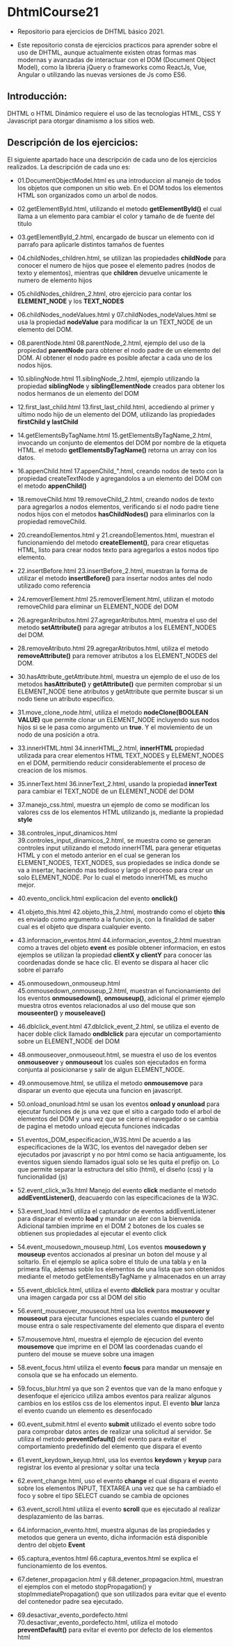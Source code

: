 # DhtmlCourse21
 - Repositorio para ejercicios de DHTML básico 2021.

 - Este repositorio consta de ejercicios practicos para aprender sobre el uso de DHTML, aunque actualmente existen otras formas mas modernas y avanzadas de interactuar con el DOM (Document Object Model), como la libreria jQuery o frameworks como ReactJs, Vue, Angular o utilizando las nuevas versiones de Js como ES6.

## Introducción:
DHTML o HTML Dinámico requiere el uso de las tecnologias HTML, CSS Y Javascript para otorgar dinamismo a los sitios web.

## Descripción de los ejercicios:

El siguiente apartado hace una descripción de cada uno de los ejercicios realizados. La descripción de cada uno es:

- 01.DocumentObjectModel.html es una introduccion al manejo de todos los objetos que componen un sitio web. En el DOM todos los elementos HTML son organizados como un arbol de nodos.

- 02.getElementById.html, utilizando el metodo **getElementById()** el cual llama a un elemento para cambiar el color y tamaño de de fuente del titulo

- 03.getElementById_2.html, encargado de buscar un elemento con id parrafo para aplicarle distintos tamaños de fuentes

- 04.childNodes_children.html, se utilizan las propiedades **childNode** para conocer el numero de hijos que posee el elemento padres (nodos de texto y elementos), mientras que **children** devuelve unicamente le numero de elemento hijos

- 05.childNodes_children_2.html, otro ejercicio para contar los **ELEMENT_NODE** y los **TEXT_NODES**

- 06.childNodes_nodeValues.html y 07.childNodes_nodeValues.html se usa la propiedad **nodeValue** para modificar la un TEXT_NODE de un elemento del DOM.

- 08.parentNode.html 08.parentNode_2.html, ejemplo del uso de la propiedad **parentNode** para obtener el nodo padre de un elemento del DOM. Al obtener el nodo padre es posible afectar a cada uno de los nodos hijos.

- 10.siblingNode.html 11.siblingNode_2.html, ejemplo utilizando la propiedad **siblingNode** y **siblingElementNode** creados para obtener los nodos hermanos de un elemento del DOM

- 12.first_last_child.html 13.first_last_child.html, accediendo al primer y ultimo nodo hijo de un elemento del DOM, utilizando las propiedades **firstChild y lastChild**

- 14.getElementsByTagName.html 15.getElementsByTagName_2.html, invocando un conjunto de elementos del DOM por nombre de la etiqueta HTML. el metodo **getElementsByTagName()** retorna un array con los datos.

- 16.appenChild.html 17.appenChild_".html, creando nodos de texto con la propiedad createTextNode y agregandolos a un elemento del DOM con el metodo **appenChild()**

- 18.removeChild.html 19.removeChild_2.html, creando nodos de texto para agregarlos a nodos elementos, verificando si el nodo padre tiene nodos hijos con el metodos **hasChildNodes()** para eliminarlos con la propiedad removeChild.

- 20.creandoElementos.html y 21.creandoElementos.html, muestran el funcionamiendo del metodo **createElement()**, para crear etiquetas HTML, listo para crear nodos texto para agregarlos a estos nodos tipo elemento.

- 22.insertBefore.html 23.insertBefore_2.html, muestran la forma de utilizar el metodo **insertBefore()** para insertar nodos antes del nodo utilizado como referencia

- 24.removerElement.html 25.removerElement.html, utilizan el motodo removeChild para eliminar un ELEMENT_NODE del DOM

- 26.agregarAtributos.html 27.agregarAtributos.html, muestra el uso del metodo **setAttribute()** para agregar atributos a los ELEMENT_NODES del DOM.

- 28.removeAtributo.html 29.agregarAtributos.html, utiliza el metodo **removeAttribute()** para remover atributos a los ELEMENT_NODES del DOM.

- 30.hasAttribute_getAttribute.html, muestra un ejemplo de el uso de los metodos **hasAttribute()** y **getAttribute()** que permiten comprobar si un ELEMENT_NODE tiene atributos y getAttribute que permite buscar si un nodo tiene un atributo especifico.

- 31.move_clone_node.html, utiliza el metodo **nodeClone(BOOLEAN VALUE)** que permite clonar un ELEMENT_NODE incluyendo sus nodos hijos si se le pasa como argumento un **true**. Y el moviemiento de un nodo de una posición a otra.

- 33.innerHTML.html 34.innerHTML_2.html, **innerHTML** propiedad utilizada para crear elementos HTML TEXT_NODES y ELEMENT_NODES en el DOM, permitiendo reducir considerablemente el proceso de creacion de los mismos.

- 35.innerText.html 36.innerText_2.html, usando la propiedad **innerText** para cambiar el TEXT_NODE de un ELEMENT_NODE del DOM

- 37.manejo_css.html, muestra un ejemplo de como se modifican los valores css de los elementos HTML utilizando js, mediante la propiedad **style**

- 38.controles_input_dinamicos.html 39.controles_input_dinamicos_2.html, se muestra como se generan controles input utilizando el metodo innerHTML para generar etiquetas HTML y con el metodo anterior en el cual se generan los ELEMENT_NODES, TEXT_NODES, sus propiedades se indica donde se va a insertar, haciendo mas tedioso y largo el proceso para crear un solo ELEMENT_NODE. Por lo cual el metodo innerHTML es mucho mejor.

- 40.evento_onclick.html explicacion del evento **onclick()**

- 41.objeto_this.html 42.objeto_this_2.html, mostrando como el objeto **this** es enviado como argumento a la funcion js, con la finalidad de saber cual es el objeto que dispara cualquier evento.

- 43.informacion_eventos.html 44.informacion_eventos_2.html muestran como a traves del objeto **event** es posible obtener informacion, en estos ejemplos se utilizan la propiedad **clientX y clientY** para conocer las coordenadas donde se hace clic. El evento se dispara al hacer clic sobre el parrafo

- 45.onmousedown_onmouseup.html 45.onmousedown_onmouseup_2.html, muestran el funcionamiento del los eventos **onmousedown()**, **onmouseup()**, adicional el primer ejemplo muestra otros eventos relacionados al uso del mouse que son **mouseenter()** y **mouseleave()**

- 46.dblclick_event.html 47.dblclick_event_2.html, se utiliza el evento de hacer doble click llamado **ondblclick** para ejecutar un comportamiento sobre un ELEMENT_NODE del DOM

- 48.onmouseover_onmouseout.html, se muestra el uso de los eventos **onmouseover** y **onmouseout** los cuales son ejecutados en forma conjunta al posicionarse y salir de algun ELEMENT_NODE.

- 49.onmousemove.html, se utiliza el metodo **onmousemove** para disparar un evento que ejecuta una funcion en javascript.

- 50.onload_onunload.html se usan los eventos **onload y onunload** para ejecutar funciones de js una vez que el sitio a cargado todo el arbol de elementos del DOM y una vez que se cierra el navegador o se cambia de pagina el metodo unload ejecuta funciones indicadas

- 51.eventos_DOM_especificacion_W3S.html De acuerdo a las especificaciones de la W3C, los eventos del navegador deben ser ejecutados por javascript y no por html como se hacia antiguamente, los eventos siguen siendo llamados igual solo se les quita el prefijo on. Lo que permite separar la estructura del sitio (html), el diseño (css) y la funcionalidad (js)

- 52.event_click_w3s.html Manejo del evento **click** mediante el metodo **addEventListener()**, deacuaerdo con las especificaciones de la W3C.

- 53.event_load.html utiliza el capturador de eventos addEventListener para disparar el evento **load** y mandar un aler con la bienvenida. Adicional tambien imprime en el DOM 2 botones de los cuales se obtienen sus propiedades al ejecutar el evento click

- 54.event_mousedown_mouseup.html, Los eventos **mousedown y mouseup** eventos accionados al presinar un boton del mouse y al soltarlo. En el ejemplo se aplica sobre el titulo de una tabla y en la primera fila, ademas soble los elementos de una lista que son obtenidos mediante el metodo getElementsByTagName y almacenados en un array

- 55.event_dblclick.html, utiliza el evento **dblclick** para mostrar y ocultar una imagen cargada por css al DOM del sitio

- 56.event_mouseover_mouseout.html usa los eventos **mouseover y mouseout** para ejecutar funciones especiales cuando el puntero del mouse entra o sale respectivamente del elemento que dispara el evento

- 57.mousemove.html, muestra el ejemplo de ejecucion del evento **mousemove** que imprime en el DOM las coordenadas cuando el puntero del mouse se mueve sobre una imagen

- 58.event_focus.html utiliza el evento **focus** para mandar un mensaje en consola que se ha enfocado un elemento.

- 59.focus_blur.html ya que son 2 eventos que van de la mano enfoque y desenfoque el ejericico utiliza ambos eventos para realizar algunos cambios en los estilos css de los elementos input. El evento **blur** lanza el evento cuando un elemento es desenfocado

- 60.event_submit.html el evento **submit** utilizado el evento sobre todo para comprobar datos antes de realizar una solicitud al servidor. Se utiliza el metodo **preventDefault()** del evento para evitar el comportamiento predefinido del elemento que dispara el evento

- 61.event_keydown_keyup.html, usa los eventos **keydown** y **keyup** para registrar los evento al presionar y soltar una tecla

- 62.event_change.html, uso el evento **change** el cual dispara el evento sobre los elementos INPUT, TEXTAREA una vez que se ha cambiado el foco y sobre el tipo SELECT cuando se cambia de opciones

- 63.event_scroll.html utiliza el evento **scroll** que es ejecutado al realizar desplazamiento de las barras.

- 64.informacion_evento.html, muestra algunas de las propiedades y metodos que genera un evento, dicha información está disponible dentro del objeto **Event**

- 65.captura_eventos.html 66.captura_eventos.html se explica el funcionamiento de los eventos.

- 67.detener_propagacion.html y 68.detener_propagacion.html, muestran el ejemplos con el metodo stopPropagation() y stopImmediatePropagation() que son utilizados para evitar que el evento del contenedor padre sea ejecutado.

- 69.desactivar_evento_pordefecto.html 70.desactivar_evento_pordefecto.html, utiliza el motodo **preventDefault()** para evitar el evento por defecto de los elementos html